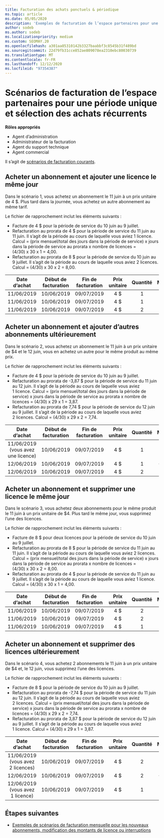 ```yaml
---
title: Facturation des achats ponctuels & périodique
ms.topic: article
ms.date: 05/05/2020
description: 'Exemples de facturation de l’espace partenaires pour une seule fois et sélectionnez des achats récurrents : lorsque vous achetez des abonnements, ajoutez des abonnements, ajoutez ou supprimez des licences.'
author: sodeb
ms.author: sodeb
ms.localizationpriority: medium
ms.custom: SEOMAY.20
ms.openlocfilehash: a301aa85310142b3327baabbf3c8545b31f489bd
ms.sourcegitcommit: 22d79fb31cce852ae809078ea2310ebc80030739
ms.translationtype: MT
ms.contentlocale: fr-FR
ms.lasthandoff: 12/12/2020
ms.locfileid: "97354387"
---
```

# <a name="partner-center-billing-scenarios-for-one-time-and-select-recurring-purchases"></a>Scénarios de facturation de l’espace partenaires pour une période unique et sélection des achats récurrents

**Rôles appropriés**

- Agent d’administration
- Administrateur de la facturation
- Agent du support technique
- Agent commercial

Il s’agit de [scénarios de facturation courants](common-billing-scenarios.md). 

## <a name="purchase-a-subscription-and-add-a-license-on-the-same-day"></a>Acheter un abonnement et ajouter une licence le même jour

Dans le scénario 1, vous achetez un abonnement le 11 juin à un prix unitaire de 4 $. Plus tard dans la journée, vous achetez un autre abonnement au même tarif.

Le fichier de rapprochement inclut les éléments suivants :

- Facture de 4 $ pour la période de service du 10 juin au 9 juillet.
- Refacturation au prorata de 4 $ pour la période de service du 11 juin au 11 juin. Il s’agit de la période au cours de laquelle vous aviez 1 licence. Calcul = (prix mensuel/total des jours dans la période de service) x jours dans la période de service au prorata x nombre de licences = (4/30) x 30 x 1 = 4,00.
- Refacturation au prorata de 8 $ pour la période de service du 10 juin au 9 juillet. Il s’agit de la période au cours de laquelle vous aviez 2 licences. Calcul = (4/30) x 30 x 2 = 8,00.

|**Date d’achat**   |**Début de facturation** |**Fin de facturation**  |**Prix unitaire**  |**Quantité**  |**Montant** |**Type de dépense** |
|:------:|:------:|:------:|:------:|:------:|:------:|:-----:|
|11/06/2019      |10/06/2019   |09/07/2019         |4 $                |1                 |4 $            |Nouveau         |
|11/06/2019     | 10/06/2019    |09/07/2019        |4 $        |1        | -4 $       |addQuantity           |
|11/06/2019     | 10/06/2019    |09/07/2019        |4 $        | 2      |8 $         |addQuantity           |

## <a name="purchase-a-subscription-and-add-more-subscriptions-later"></a>Acheter un abonnement et ajouter d’autres abonnements ultérieurement

Dans le scénario 2, vous achetez un abonnement le 11 juin à un prix unitaire de $4 et le 12 juin, vous en achetez un autre pour le même produit au même prix.

Le fichier de rapprochement inclut les éléments suivants :

- Facture de 4 $ pour la période de service du 10 juin au 9 juillet.
- Refacturation au prorata de -3,87 $ pour la période de service du 11 juin au 12 juin. Il s’agit de la période au cours de laquelle vous aviez 1 licence. Calcul = (prix mensuel/total des jours dans la période de service) x jours dans la période de service au prorata x nombre de licences = (4/30) x 29 x 1 = 3,87.
- Refacturation au prorata de 7,74 $ pour la période de service du 12 juin au 9 juillet. Il s’agit de la période au cours de laquelle vous aviez 2 licences. Calcul = (4/30) x 29 x 2 = 7,74.

|**Date d’achat**   |**Début de facturation** |**Fin de facturation**  |**Prix unitaire**  |**Quantité**  |**Montant** |**Type de dépense** |
|:------:|:------:|:------:|:------:|:------:|:------:|:-----:|
|11/06/2019 (vous avez une licence)     |10/06/2019   |09/07/2019         |4 $         |1        |4 $            |Nouveau         |
|12/06/2019     | 10/06/2019    |09/07/2019        |4 $        |1        | -3,87 $       |addQuantity           |
|12/06/2019     | 10/06/2019    |09/07/2019        |4 $        | 2      |7,74 $       |addQuantity           |

## <a name="purchase-a-subscription-and-remove-a-license-on-the-same-day"></a>Acheter un abonnement et supprimer une licence le même jour

Dans le scénario 3, vous achetez deux abonnements pour le même produit le 11 juin à un prix unitaire de $4. Plus tard le même jour, vous supprimez l’une des licences.  

Le fichier de rapprochement inclut les éléments suivants :

- Facture de 8 $ pour deux licences pour la période de service du 10 juin au 9 juillet.
- Refacturation au prorata de 8 $ pour la période de service du 11 juin au 11 juin. Il s’agit de la période au cours de laquelle vous aviez 2 licences. Calcul = (prix mensuel/total des jours dans la période de service) x jours dans la période de service au prorata x nombre de licences = (4/30) x 30 x 2 = 8,00.
- Refacturation au prorata de 4 $ pour la période de service du 11 juin au 9 juillet. Il s’agit de la période au cours de laquelle vous aviez 1 licence. Calcul = (4/30) x 30 x 1 = 4,00.

|**Date d’achat**   |**Début de facturation** |**Fin de facturation**  |**Prix unitaire**  |**Quantité**  |**Montant** |**Type de dépense** |
|:------:|:------:|:------:|:------:|:------:|:------:|:-----:|
|11/06/2019      |10/06/2019   |09/07/2019         |4 $                |2                 |8 $            |Nouveau         |
|11/06/2019     | 10/06/2019    |09/07/2019        |4 $        |2        | -8 $       |removeQuantity           |
|11/06/2019     | 10/06/2019    |09/07/2019        |4 $        | 1      |4 $         |removeQuantity           |

## <a name="purchase-a-subscription-and-remove-licenses-later"></a>Acheter un abonnement et supprimer des licences ultérieurement

Dans le scénario 4, vous achetez 2 abonnements le 11 juin à un prix unitaire de $4 et, le 12 juin, vous supprimez l’une des licences.

Le fichier de rapprochement inclut les éléments suivants :

- Facture de 8 $ pour la période de service du 10 juin au 9 juillet.
- Refacturation au prorata de -7,74 $ pour la période de service du 11 juin au 12 juin. Il s’agit de la période au cours de laquelle vous aviez 2 licences. Calcul = (prix mensuel/total des jours dans la période de service) x jours dans la période de service au prorata x nombre de licences = (4/30) x 29 x 2 = 7,74.
- Refacturation au prorata de 3,87 $ pour la période de service du 12 juin au 9 juillet. Il s’agit de la période au cours de laquelle vous aviez 1 licence. Calcul = (4/30) x 29 x 1 = 3,87.

|**Date d’achat**   |**Début de facturation** |**Fin de facturation**  |**Prix unitaire**  |**Quantité**  |**Montant** |**Type de dépense** |
|:------:|:------:|:------:|:------:|:------:|:------:|:-----:|
|11/06/2019 (vous avez 2 licences)     |10/06/2019   |09/07/2019         |4 $         |2        |8 $       |Nouveau       |
|12/06/2019     | 10/06/2019    |09/07/2019        |4 $        |2        | -7,74 $       |removeQuantity           |
|12/06/2019 (vous avez 1 licence)    | 10/06/2019    |09/07/2019   |4 $    |1      |3,87 $    |removeQuantity |

## <a name="next-steps"></a>Étapes suivantes

- [Exemples de scénarios de facturation mensuelle pour les nouveaux abonnements, modification des montants de licence ou interruptions](common-billing-scenarios-monthly.md)
